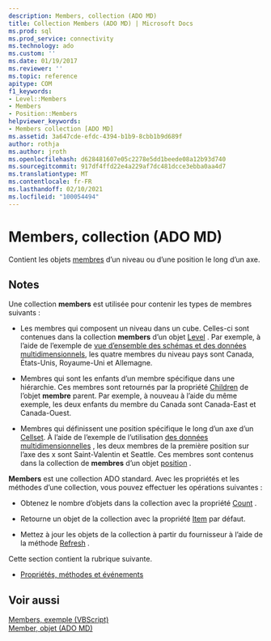 ```yaml
---
description: Members, collection (ADO MD)
title: Collection Members (ADO MD) | Microsoft Docs
ms.prod: sql
ms.prod_service: connectivity
ms.technology: ado
ms.custom: ''
ms.date: 01/19/2017
ms.reviewer: ''
ms.topic: reference
apitype: COM
f1_keywords:
- Level::Members
- Members
- Position::Members
helpviewer_keywords:
- Members collection [ADO MD]
ms.assetid: 3a647cde-efdc-4394-b1b9-8cbb1b9d689f
author: rothja
ms.author: jroth
ms.openlocfilehash: d628481607e05c2278e5dd1beede08a12b93d740
ms.sourcegitcommit: 917df4ffd22e4a229af7dc481dcce3ebba0aa4d7
ms.translationtype: MT
ms.contentlocale: fr-FR
ms.lasthandoff: 02/10/2021
ms.locfileid: "100054494"
---
```

# <a name="members-collection-ado-md"></a>Members, collection (ADO MD)
Contient les objets [membres](./member-object-ado-md.md) d’un niveau ou d’une position le long d’un axe.  
  
## <a name="remarks"></a>Notes  
 Une collection **members** est utilisée pour contenir les types de membres suivants :  
  
-   Les membres qui composent un niveau dans un cube. Celles-ci sont contenues dans la collection **members** d’un objet [Level](./level-object-ado-md.md) . Par exemple, à l’aide de l’exemple de [vue d’ensemble des schémas et des données multidimensionnels](../../guide/multidimensional/overview-of-multidimensional-schemas-and-data.md), les quatre membres du niveau pays sont Canada, États-Unis, Royaume-Uni et Allemagne.  
  
-   Membres qui sont les enfants d’un membre spécifique dans une hiérarchie. Ces membres sont retournés par la propriété [Children](./children-property-ado-md.md) de l’objet **membre** parent. Par exemple, à nouveau à l’aide du même exemple, les deux enfants du membre du Canada sont Canada-East et Canada-Ouest.  
  
-   Membres qui définissent une position spécifique le long d’un axe d’un [Cellset](./cellset-object-ado-md.md). À l’aide de l’exemple de l’utilisation [des données multidimensionnelles](../../guide/multidimensional/working-with-multidimensional-data.md) , les deux membres de la première position sur l’axe des x sont Saint-Valentin et Seattle. Ces membres sont contenus dans la collection de **membres** d’un objet [position](./position-object-ado-md.md) .  
  
 **Members** est une collection ADO standard. Avec les propriétés et les méthodes d’une collection, vous pouvez effectuer les opérations suivantes :  
  
-   Obtenez le nombre d’objets dans la collection avec la propriété [Count](../ado-api/count-property-ado.md) .  
  
-   Retourne un objet de la collection avec la propriété [Item](../ado-api/item-property-ado.md) par défaut.  
  
-   Mettez à jour les objets de la collection à partir du fournisseur à l’aide de la méthode [Refresh](../ado-api/refresh-method-ado.md) .  
  
 Cette section contient la rubrique suivante.  
  
-   [Propriétés, méthodes et événements](./members-collection-properties-methods-and-events.md)  
  
## <a name="see-also"></a>Voir aussi  
 [Members, exemple (VBScript)](./members-example-vbscript.md)   
 [Member, objet (ADO MD)](./member-object-ado-md.md)